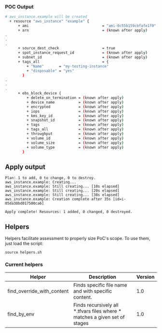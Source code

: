 ### POC Output

```bash
# aws_instance.example will be created
  + resource "aws_instance" "example" {
      + ami                                  = "ami-0c55b159cbfafe1f0"
      + arn                                  = (known after apply)
.
.
.
      + source_dest_check                    = true
      + spot_instance_request_id             = (known after apply)
      + subnet_id                            = (known after apply)
      + tags_all                             = {
          + "Name"       = "my-testing-instance"
          + "disposable" = "yes"
        }
.
.
.
      + ebs_block_device {
          + delete_on_termination = (known after apply)
          + device_name           = (known after apply)
          + encrypted             = (known after apply)
          + iops                  = (known after apply)
          + kms_key_id            = (known after apply)
          + snapshot_id           = (known after apply)
          + tags                  = (known after apply)
          + tags_all              = (known after apply)
          + throughput            = (known after apply)
          + volume_id             = (known after apply)
          + volume_size           = (known after apply)
          + volume_type           = (known after apply)
        }
```

## Apply output
```
Plan: 1 to add, 0 to change, 0 to destroy.
aws_instance.example: Creating...
aws_instance.example: Still creating... [10s elapsed]
aws_instance.example: Still creating... [20s elapsed]
aws_instance.example: Still creating... [30s elapsed]
aws_instance.example: Creation complete after 35s [id=i-05da38bd017500ca6]

Apply complete! Resources: 1 added, 0 changed, 0 destroyed.
```

## Helpers
Helpers facilitate assessment to properly size PoC's scope.
To use them, just load the script:
```
source helpers.sh
```

### Current helpers
| Helper | Description | Version |
|----------|----------|----------|
| find_override_with_content    | Finds specific file name and with specific content. | 1.0 |
| find_by_env | Finds recursively all *.tfvars files where * matches a given set of stages  | 1.0 |
